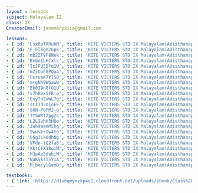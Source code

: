 ```yaml
--- 
layout : lessons 
subject: Malayalam II
class: IX
CreaterEmail: janemaryxiia@gmail.com

lessons: 
- { id: 'LsxRuTRRuhM', title: 'KITE VICTERS STD IX Malayalam(Adisthanapaadam) Class 01 (First Bell-ഫസ്റ്റ് ബെല്‍)' }
- { id: 'E_Flkge2GpE', title: 'KITE VICTERS STD IX Malayalam(Adisthanapaadam) Class 02 (First Bell-ഫസ്റ്റ് ബെല്‍)' }
- { id: 'mb2ZFVF8Nek', title: 'KITE VICTERS STD IX Malayalam(Adisthanapaadam) class 03 (First Bell-ഫസ്റ്റ് ബെല്‍)' }
- { id: 'BvGeILHfxlc', title: 'KITE VICTERS STD IX Malayalam(Adisthanapaadam) Class 04 (First Bell-ഫസ്റ്റ് ബെല്‍)' }
- { id: 'IcJFU5Dfq1U', title: 'KITE VICTERS STD IX Malayalam(Adisthanapaadam) Class 05 (First Bell-ഫസ്റ്റ് ബെല്‍)' }
- { id: 'mZiUuE8PQa4', title: 'KITE VICTERS STD IX Malayalam(Adisthanapaadam) Class 06 (First Bell-ഫസ്റ്റ് ബെല്‍)' }
- { id: 'FcruaK7rlS8', title: 'KITE VICTERS STD IX Malayalam(Adisthanapaadam) Class 07 (First Bell-ഫസ്റ്റ് ബെല്‍)' }
- { id: 'argNh9WGaww', title: 'KITE VICTERS STD IX Malayalam(Adisthanapaadam) Class 08 (First Bell-ഫസ്റ്റ് ബെല്‍)' }
- { id: 'Bb0I9n8fO1U', title: 'KITE VICTERS STD IX Malayalam(Adisthanapaadam) Class 09 (First Bell-ഫസ്റ്റ് ബെല്‍)' }
- { id: 'v7hRmxSFR_o', title: 'KITE VICTERS STD IX Malayalam(Adisthanapaadam) Class 10 (First Bell-ഫസ്റ്റ് ബെല്‍)' }
- { id: 'Eny7nZwWL7g', title: 'KITE VICTERS STD IX Malayalam(Adisthanapaadam) Class 11 (First Bell-ഫസ്റ്റ് ബെല്‍)' }
- { id: 'sCIJd3DjoEE', title: 'KITE VICTERS STD IX Malayalam(Adisthanapaadam) Class 12 (First Bell-ഫസ്റ്റ് ബെല്‍)' }
- { id: '80N-P0PM2-8', title: 'KITE VICTERS STD IX Malayalam(Adisthanapaadam) Class 13 (First Bell-ഫസ്റ്റ് ബെല്‍)' }
- { id: '7YSWRTZpgZc', title: 'KITE VICTERS STD IX Malayalam(Adisthanapaadam) Class 14 (First Bell-ഫസ്റ്റ് ബെല്‍)' }
- { id: 'L2L1vhH3HOo', title: 'KITE VICTERS STD IX Malayalam(Adisthanapaadam) Class 15 (First Bell-ഫസ്റ്റ് ബെല്‍)' }
- { id: 'Jah9aemM5hg', title: 'KITE VICTERS STD IX Malayalam(Adisthanapaadam) Class 16 (First Bell-ഫസ്റ്റ് ബെല്‍)' }
- { id: '9wuszrOw4to', title: 'KITE VICTERS STD IX Malayalam(Adisthanapaadam) Class 17 (First Bell-ഫസ്റ്റ് ബെല്‍)' }
- { id: 'GSgJLk0dhNg', title: 'KITE VICTERS STD IX Malayalam(Adisthanapaadam) Class 18 (First Bell-ഫസ്റ്റ് ബെല്‍)' }
- { id: 'VFdo-tQ2fa8', title: 'KITE VICTERS STD IX Malayalam(Adisthanapaadam) Class 19 (First Bell-ഫസ്റ്റ് ബെല്‍)' }
- { id: 'XktCFX18uiM', title: 'KITE VICTERS STD IX Malayalam(Adisthanapaadam) Class 20 (First Bell-ഫസ്റ്റ് ബെല്‍)' }
- { id: 'HJpAy5dahiM', title: 'KITE VICTERS STD IX Malayalam(Adisthanapaadam) Class 21 (First Bell-ഫസ്റ്റ് ബെല്‍)' }
- { id: 'NaKyksT5Y1A', title: 'KITE VICTERS STD IX Malayalam(Adisthanapaadam) Class 22 (First Bell-ഫസ്റ്റ് ബെല്‍)' }
- { id: 'M_becylGemQ', title: 'KITE VICTERS STD IX Malayalam(Adisthanapaadam) Class 23 (First Bell-ഫസ്റ്റ് ബെല്‍)' }

textbooks:
- { link: 'https://d1v6qmyxzkp4v1.cloudfront.net/uploads/ebook/Class%209/Malayalam_IX_BT_Vol_1/Malayalam_IX_BT_Vol_1.pdf', title: 'MalayalamII' , medium: 'Malayalam' }
---
```

